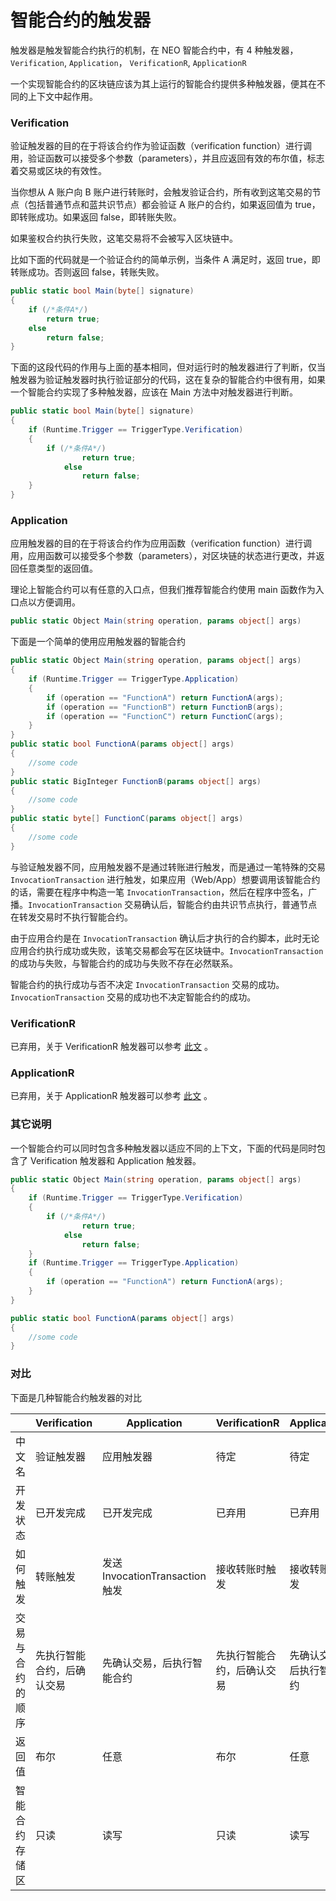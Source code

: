 # 智能合约的触发器

触发器是触发智能合约执行的机制，在 NEO 智能合约中，有 4 种触发器，`Verification`, `Application`， `VerificationR`, `ApplicationR`

一个实现智能合约的区块链应该为其上运行的智能合约提供多种触发器，便其在不同的上下文中起作用。

### Verification

验证触发器的目的在于将该合约作为验证函数（verification function）进行调用，验证函数可以接受多个参数（parameters），并且应返回有效的布尔值，标志着交易或区块的有效性。

当你想从 A 账户向 B 账户进行转账时，会触发验证合约，所有收到这笔交易的节点（包括普通节点和蓝共识节点）都会验证 A 账户的合约，如果返回值为 true，即转账成功。如果返回 false，即转账失败。

如果鉴权合约执行失败，这笔交易将不会被写入区块链中。

比如下面的代码就是一个验证合约的简单示例，当条件 A 满足时，返回 true，即转账成功。否则返回 false，转账失败。

```c#
public static bool Main(byte[] signature)
{
    if (/*条件A*/)
        return true;
    else
        return false;
}
```
下面的这段代码的作用与上面的基本相同，但对运行时的触发器进行了判断，仅当触发器为验证触发器时执行验证部分的代码，这在复杂的智能合约中很有用，如果一个智能合约实现了多种触发器，应该在 Main 方法中对触发器进行判断。


```c#
public static bool Main(byte[] signature)
{
    if (Runtime.Trigger == TriggerType.Verification)
    {
        if (/*条件A*/)
                return true;
            else
                return false;
    }  
}
```

### Application 

应用触发器的目的在于将该合约作为应用函数（verification function）进行调用，应用函数可以接受多个参数（parameters），对区块链的状态进行更改，并返回任意类型的返回值。

理论上智能合约可以有任意的入口点，但我们推荐智能合约使用 main 函数作为入口点以方便调用。

```c#
public static Object Main(string operation, params object[] args) 
```

下面是一个简单的使用应用触发器的智能合约

```c#
public static Object Main(string operation, params object[] args)
{
    if (Runtime.Trigger == TriggerType.Application)
    {
        if (operation == "FunctionA") return FunctionA(args);
        if (operation == "FunctionB") return FunctionB(args);
        if (operation == "FunctionC") return FunctionC(args);
    }  
}
public static bool FunctionA(params object[] args)
{
    //some code  
}
public static BigInteger FunctionB(params object[] args)
{
    //some code  
}
public static byte[] FunctionC(params object[] args)
{
    //some code  
}
```

与验证触发器不同，应用触发器不是通过转账进行触发，而是通过一笔特殊的交易 `InvocationTransaction` 进行触发，如果应用（Web/App）想要调用该智能合约的话，需要在程序中构造一笔 `InvocationTransaction`，然后在程序中签名，广播。`InvocationTransaction` 交易确认后，智能合约由共识节点执行，普通节点在转发交易时不执行智能合约。

由于应用合约是在 `InvocationTransaction` 确认后才执行的合约脚本，此时无论应用合约执行成功或失败，该笔交易都会写在区块链中。`InvocationTransaction` 的成功与失败，与智能合约的成功与失败不存在必然联系。

智能合约的执行成功与否不决定 `InvocationTransaction` 交易的成功。 `InvocationTransaction` 交易的成功也不决定智能合约的成功。

### VerificationR

已弃用，关于 VerificationR 触发器可以参考 [此文](https://github.com/neo-project/proposals/blob/master/nep-7.mediawiki) 。

### ApplicationR

已弃用，关于 ApplicationR 触发器可以参考 [此文](https://github.com/neo-project/proposals/blob/master/nep-7.mediawiki) 。

### 其它说明

一个智能合约可以同时包含多种触发器以适应不同的上下文，下面的代码是同时包含了 Verification 触发器和 Application 触发器。

```c#
public static Object Main(string operation, params object[] args)
{
    if (Runtime.Trigger == TriggerType.Verification)
    {
        if (/*条件A*/)
                return true;
            else
                return false;
    }  
    if (Runtime.Trigger == TriggerType.Application)
    {
        if (operation == "FunctionA") return FunctionA(args);
    }  
}

public static bool FunctionA(params object[] args)
{
    //some code  
}
```

### 对比

下面是几种智能合约触发器的对比

|                  | Verification               | Application                     | VerificationR              | ApplicationR               |
| ---------------- | -------------------------- | ------------------------------- | -------------------------- | -------------------------- |
| 中文名           | 验证触发器                 | 应用触发器                      | 待定                       | 待定                       |
| 开发状态         | 已开发完成                 | 已开发完成                      | 已弃用                     | 已弃用                     |
| 如何触发         | 转账触发                   | 发送 InvocationTransaction 触发 | 接收转账时触发             | 接收转账时触发             |
| 交易与合约的顺序 | 先执行智能合约，后确认交易 | 先确认交易，后执行智能合约      | 先执行智能合约，后确认交易 | 先确认交易，后执行智能合约 |
| 返回值           | 布尔                       | 任意                            | 布尔                       | 任意                       |
| 智能合约存储区   | 只读                       | 读写                            | 只读                       | 读写                       |

